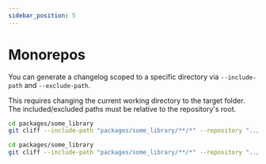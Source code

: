 ```yaml
---
sidebar_position: 5
---
```


# Monorepos

You can generate a changelog scoped to a specific directory via `--include-path` and `--exclude-path`.

This requires changing the current working directory to the target folder. The included/excluded paths must be relative to the repository's root.

```bash
cd packages/some_library
git cliff --include-path "packages/some_library/**/*" --repository "../../"
```

```bash
cd packages/some_library
git cliff --include-path "packages/some_library/**/*" --repository "../../" --exclude-path ".github/*"
```
